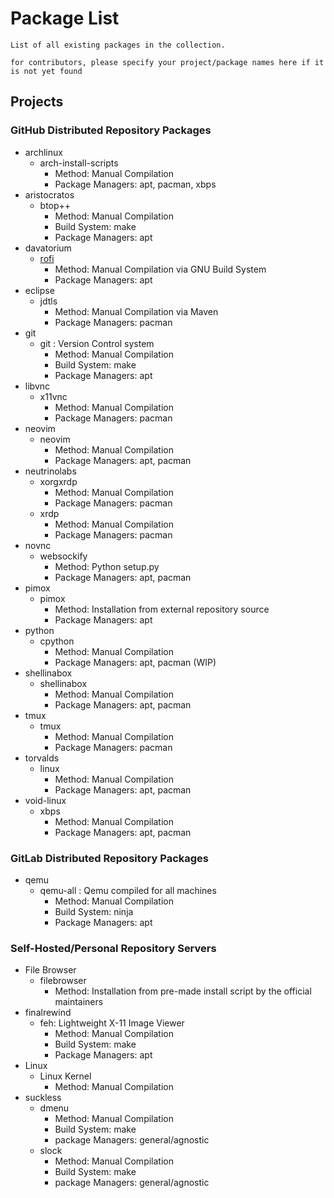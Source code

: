 # Package List

```
List of all existing packages in the collection.

for contributors, please specify your project/package names here if it is not yet found
```

## Projects
### GitHub Distributed Repository Packages
- archlinux
    - arch-install-scripts
        + Method: Manual Compilation
        + Package Managers: apt, pacman, xbps
- aristocratos
    - btop++
        + Method: Manual Compilation
        + Build System: make
        + Package Managers: apt
- davatorium
    - [rofi](packages/github/davatorium/rofi)
        + Method: Manual Compilation via GNU Build System
        + Package Managers: apt
- eclipse
    - jdtls
        + Method: Manual Compilation via Maven
        + Package Managers: pacman
- git
    - git : Version Control system
        + Method: Manual Compilation
        + Build System: make
        + Package Managers: apt
- libvnc
    - x11vnc
        + Method: Manual Compilation
        + Package Managers: pacman
- neovim
    - neovim
        + Method: Manual Compilation
        + Package Managers: apt, pacman
- neutrinolabs
    - xorgxrdp
        + Method: Manual Compilation
        + Package Managers: pacman
    - xrdp
        + Method: Manual Compilation
        + Package Managers: pacman
- novnc
    - websockify
        + Method: Python setup.py
        + Package Managers: apt, pacman
- pimox
    - pimox
        + Method: Installation from external repository source
        + Package Managers: apt
- python
    - cpython
        + Method: Manual Compilation
        + Package Managers: apt, pacman (WIP)
- shellinabox
    - shellinabox
        + Method: Manual Compilation
        + Package Managers: apt, pacman
- tmux
    - tmux
        + Method: Manual Compilation
        + Package Managers: pacman
- torvalds
    - linux
        + Method: Manual Compilation
        + Package Managers: apt, pacman
- void-linux
    - xbps
        + Method: Manual Compilation
        + Package Managers: apt, pacman

### GitLab Distributed Repository Packages
- qemu
    - qemu-all : Qemu compiled for all machines
        + Method: Manual Compilation
        + Build System: ninja
        + Package Managers: apt

### Self-Hosted/Personal Repository Servers
- File Browser
    - filebrowser
        + Method: Installation from pre-made install script by the official maintainers
- finalrewind
    - feh: Lightweight X-11 Image Viewer
        + Method: Manual Compilation
        + Build System: make
        + Package Managers: apt
- Linux
    - Linux Kernel
        + Method: Manual Compilation
- suckless
    - dmenu
        + Method: Manual Compilation
        + Build System: make
        + package Managers: general/agnostic
    - slock
        + Method: Manual Compilation
        + Build System: make
        + package Managers: general/agnostic

